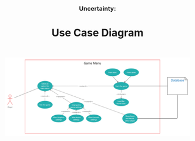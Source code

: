 <br />
<p align="center">
  
  <h3 align="center">Uncertainty:</h3>

  <h1 align="center"> Use Case Diagram </h1>
    
<p h2 align="center">
<br />
    
![Menu Diagram](https://github.com/Null-References/Uncertainty/blob/Develop/Documentation/Usecase_Diagram_pictures/Menu_UseCase.png)

